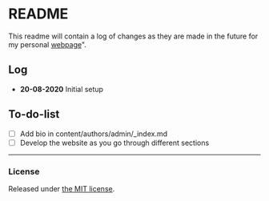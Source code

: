 README
==============

This readme will contain a log of changes as they are made in the future for my personal [webpage](https://umairbinwaheed.github.io)".

## Log
* **20-08-2020** Initial setup

## To-do-list
- [ ] Add bio in content/authors/admin/_index.md
- [ ] Develop the website as you go through different sections

-----
### License

Released under [the MIT license](http://opensource.org/licenses/MIT).
